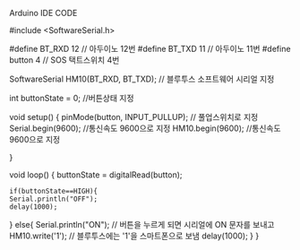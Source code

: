 Arduino IDE CODE

#include <SoftwareSerial.h>

#define BT_RXD 12 // 아두이노 12번
#define BT_TXD 11 // 아두이노 11번
#define button 4  // SOS 택트스위치 4번



SoftwareSerial HM10(BT_RXD, BT_TXD);  // 블루투스 소프트웨어 시리얼 지정

int buttonState = 0; //버튼상태 지정

void setup()
{
  pinMode(button, INPUT_PULLUP); // 풀업스위치로 지정
  Serial.begin(9600); //통신속도 9600으로 지정
  HM10.begin(9600);  //통신속도 9600으로 지정

}


void loop() {
    buttonState = digitalRead(button); 

    if(buttonState==HIGH){
    Serial.println("OFF");
    delay(1000);
  }
  else{
    Serial.println("ON"); // 버튼을 누르게 되면 시리얼에 ON 문자를 보내고
    HM10.write('1');      // 블루투스에는 '1'을 스마트폰으로 보냄
    delay(1000);
  }
}
